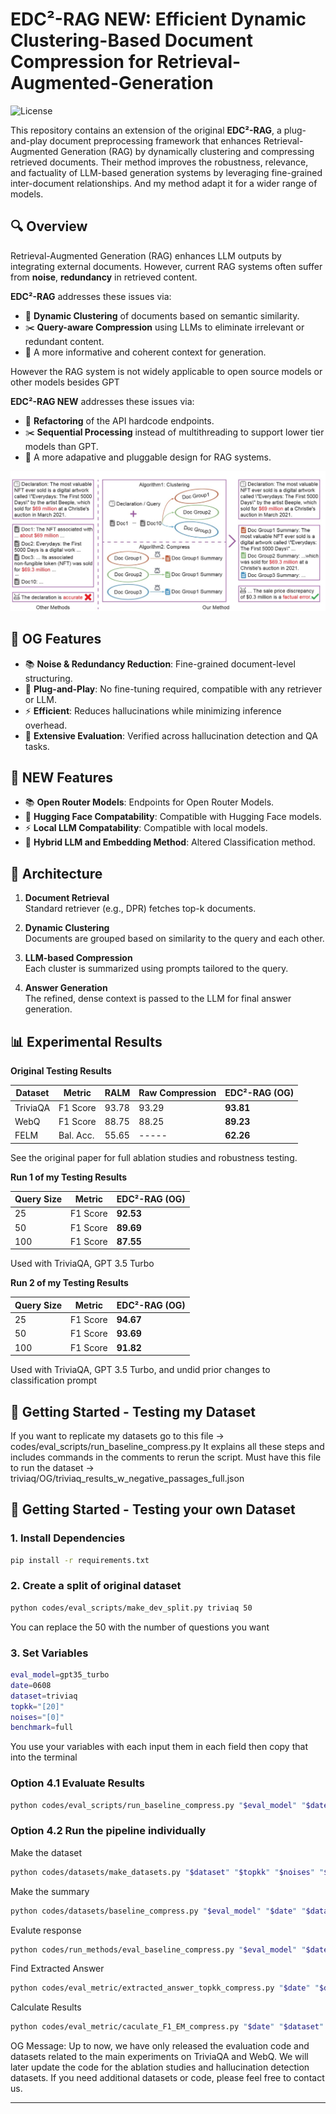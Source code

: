 # EDC²-RAG NEW: Efficient Dynamic Clustering-Based Document Compression for Retrieval-Augmented-Generation

![License](https://img.shields.io/badge/license-MIT-blue.svg)

This repository contains an extension of the original **EDC²-RAG**, a plug-and-play document preprocessing framework that enhances Retrieval-Augmented Generation (RAG) by dynamically clustering and compressing retrieved documents. Their method improves the robustness, relevance, and factuality of LLM-based generation systems by leveraging fine-grained inter-document relationships. And my method adapt it for a wider range of models.

## 🔍 Overview

Retrieval-Augmented Generation (RAG) enhances LLM outputs by integrating external documents. However, current RAG systems often suffer from **noise**, **redundancy** in retrieved content.

**EDC²-RAG** addresses these issues via:
- 🔗 **Dynamic Clustering** of documents based on semantic similarity.
- ✂️ **Query-aware Compression** using LLMs to eliminate irrelevant or redundant content.
- 🧠 A more informative and coherent context for generation.

However the RAG system is not widely applicable to open source models or other models besides GPT

**EDC²-RAG NEW** addresses these issues via:
- 🔗 **Refactoring** of the API hardcode endpoints.
- ✂️ **Sequential Processing** instead of multithreading to support lower tier models than GPT.
- 🧠 A more adapative and pluggable design for RAG systems.

![Overview](pictures/overview.jpg)

## 🚀 OG Features

- 📚 **Noise & Redundancy Reduction**: Fine-grained document-level structuring.
- 🧩 **Plug-and-Play**: No fine-tuning required, compatible with any retriever or LLM.
- ⚡ **Efficient**: Reduces hallucinations while minimizing inference overhead.
- 🧪 **Extensive Evaluation**: Verified across hallucination detection and QA tasks.

## 🚀 NEW Features

- 📚 **Open Router Models**: Endpoints for Open Router Models.
- 🧩 **Hugging Face Compatability**: Compatible with Hugging Face models.
- ⚡ **Local LLM Compatability**: Compatible with local models.
- 🧪 **Hybrid LLM and Embedding Method**: Altered Classification method.

## 🧱 Architecture

1. **Document Retrieval**  
   Standard retriever (e.g., DPR) fetches top-k documents.

2. **Dynamic Clustering**  
   Documents are grouped based on similarity to the query and each other.

3. **LLM-based Compression**  
   Each cluster is summarized using prompts tailored to the query.

4. **Answer Generation**  
   The refined, dense context is passed to the LLM for final answer generation.

## 📊 Experimental Results

**Original Testing Results**

| Dataset        | Metric    | RALM | Raw Compression | EDC²-RAG (OG) |
|----------------|-----------|------|------------------|------------------|
| TriviaQA       | F1 Score  | 93.78 | 93.29           | **93.81**        |
| WebQ           | F1 Score  | 88.75 | 88.25           | **89.23**        |
| FELM           | Bal. Acc. | 55.65 | -----           | **62.26**        |

See the original paper for full ablation studies and robustness testing.

**Run 1 of my Testing Results**

| Query Size     | Metric    | EDC²-RAG (OG) |
|----------------|-----------|---------------|
| 25             | F1 Score  | **92.53**     |
| 50             | F1 Score  | **89.69**     |
| 100            | F1 Score  | **87.55**     |

Used with TriviaQA, GPT 3.5 Turbo

**Run 2 of my Testing Results**

| Query Size     | Metric    | EDC²-RAG (OG) |
|----------------|-----------|---------------|
| 25             | F1 Score  | **94.67**     |
| 50             | F1 Score  | **93.69**     |
| 100            | F1 Score  | **91.82**     |

Used with TriviaQA, GPT 3.5 Turbo, and undid prior changes to classification prompt

## 🧪 Getting Started - Testing my Dataset

If you want to replicate my datasets go to this file -> codes/eval_scripts/run_baseline_compress.py
It explains all these steps and includes commands in the comments to rerun the script.
Must have this file to run the dataset -> triviaq/OG/triviaq_results_w_negative_passages_full.json

## 🧪 Getting Started - Testing your own Dataset

### 1. Install Dependencies

```bash
pip install -r requirements.txt
```

### 2. Create a split of original dataset

```bash
python codes/eval_scripts/make_dev_split.py triviaq 50
```

You can replace the 50 with the number of questions you want

### 3. Set Variables

```bash
eval_model=gpt35_turbo
date=0608
dataset=triviaq
topkk="[20]"
noises="[0]"
benchmark=full

```

You use your variables with each input them in each field then copy that into the terminal


### Option 4.1 Evaluate Results

```bash
python codes/eval_scripts/run_baseline_compress.py "$eval_model" "$date" "$dataset" "$topkk" "$noises" "$benchmark"
```

### Option 4.2 Run the pipeline individually

Make the dataset

```bash
python codes/datasets/make_datasets.py "$dataset" "$topkk" "$noises" "$eval_model"
```

Make the summary 

```bash
python codes/datasets/baseline_compress.py "$eval_model" "$date" "$dataset" "$topkk" "$noises" "$benchmark"
```

Evalute response

```bash
python codes/run_methods/eval_baseline_compress.py "$eval_model" "$date" "$dataset" "$topkk" "$noises" "$benchmark"
```

Find Extracted Answer

```bash
python codes/eval_metric/extracted_answer_topkk_compress.py "$date" "$dataset" "$eval_model" "$topkk" "$noises" "$benchmark"
```

Calculate Results

```bash
python codes/eval_metric/caculate_F1_EM_compress.py "$date" "$dataset" "$eval_model" "$topkk" "$noises" "$benchmark"
```

OG Message: Up to now, we have only released the evaluation code and datasets related to the main experiments on TriviaQA and WebQ. We will later update the code for the ablation studies and hallucination detection datasets. If you need additional datasets or code, please feel free to contact us.

---
